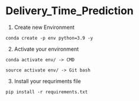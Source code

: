 # Delivery_Time_Prediction

1. Create new Environment
```
conda create -p env python=3.9 -y
```
2. Activate your environment
```
conda activate env/ -> CMD
```
```
source activate env/ -> Git bash
```

3. Install your requriments file
```
pip install -r requirements.txt
```